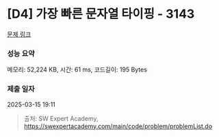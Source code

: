 # [D4] 가장 빠른 문자열 타이핑 - 3143 

[문제 링크](https://swexpertacademy.com/main/code/problem/problemDetail.do?contestProbId=AV_65wkqsb4DFAWS) 

### 성능 요약

메모리: 52,224 KB, 시간: 61 ms, 코드길이: 195 Bytes

### 제출 일자

2025-03-15 19:11



> 출처: SW Expert Academy, https://swexpertacademy.com/main/code/problem/problemList.do